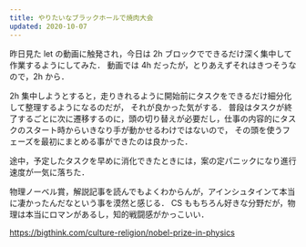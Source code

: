 ```yaml
---
title: やりたいなブラックホールで焼肉大会
updated: 2020-10-07
---
```


昨日見た let の動画に触発され，今日は 2h ブロックでできるだけ深く集中して作業するようにしてみた．
動画では 4h だったが，とりあえずそれはきつそうなので，2h から．

2h 集中しようとすると，走りきれるように開始前にタスクをできるだけ細分化して整理するようになるのだが，
それが良かった気がする．
普段はタスクが終了するごとに次に遷移するのに，頭の切り替えが必要だし，仕事の内容的にタスクのスタート時からいきなり手が動かせるわけではないので，
その頭を使うフェーズを最初にまとめる事ができたのは良かった．

途中，予定したタスクを早めに消化できたときには，案の定パニックになり進行速度が一気に落ちた．

物理ノーベル賞，解説記事を読んでもよくわからんが，アインシュタインて本当に凄かったんだなという事を漠然と感じる．
CS ももちろん好きな分野だが，物理は本当にロマンがあるし，知的戦闘感がかっこいい．

https://bigthink.com/culture-religion/nobel-prize-in-physics

